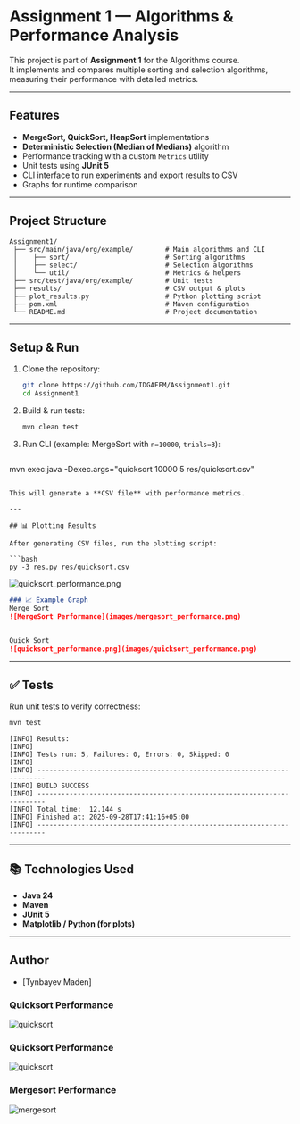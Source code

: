# Assignment 1 — Algorithms & Performance Analysis

This project is part of **Assignment 1** for the Algorithms course.  
It implements and compares multiple sorting and selection algorithms, measuring their performance with detailed metrics.

---

##  Features
- **MergeSort, QuickSort, HeapSort** implementations
- **Deterministic Selection (Median of Medians)** algorithm
- Performance tracking with a custom `Metrics` utility
- Unit tests using **JUnit 5**
- CLI interface to run experiments and export results to CSV
- Graphs for runtime comparison

---

##  Project Structure
```
Assignment1/
 ├── src/main/java/org/example/        # Main algorithms and CLI
 │    ├── sort/                        # Sorting algorithms
 │    ├── select/                      # Selection algorithms
 │    └── util/                        # Metrics & helpers
 ├── src/test/java/org/example/        # Unit tests
 ├── results/                          # CSV output & plots
 ├── plot_results.py                   # Python plotting script
 ├── pom.xml                           # Maven configuration
 └── README.md                         # Project documentation
```

---

##  Setup & Run
1. Clone the repository:
   ```bash
   git clone https://github.com/IDGAFFM/Assignment1.git
   cd Assignment1
   ```

2. Build & run tests:
   ```bash
   mvn clean test
   ```

3. Run CLI (example: MergeSort with `n=10000`, `trials=3`):
   ```bash
mvn exec:java -Dexec.args="quicksort 10000 5 res/quicksort.csv"
   ```

This will generate a **CSV file** with performance metrics.

---

## 📊 Plotting Results

After generating CSV files, run the plotting script:

```bash
py -3 res.py res/quicksort.csv
```

![quicksort_performance.png](images/quicksort_performance.png)

```markdown
### 📈 Example Graph
Merge Sort
![MergeSort Performance](images/mergesort_performance.png)


Quick Sort
![quicksort_performance.png](images/quicksort_performance.png)
```

---

## ✅ Tests
Run unit tests to verify correctness:
```bash
mvn test
```

```
[INFO] Results:
[INFO] 
[INFO] Tests run: 5, Failures: 0, Errors: 0, Skipped: 0
[INFO] 
[INFO] ------------------------------------------------------------------------
[INFO] BUILD SUCCESS
[INFO] ------------------------------------------------------------------------
[INFO] Total time:  12.144 s
[INFO] Finished at: 2025-09-28T17:41:16+05:00
[INFO] ------------------------------------------------------------------------
```

---

## 📚 Technologies Used
- **Java 24**
- **Maven**
- **JUnit 5**
- **Matplotlib / Python (for plots)**

---

##  Author
- [Tynbayev Maden]  

### Quicksort Performance

![quicksort](images/quicksort_performance.png)

### Quicksort Performance

![quicksort](images/quicksort_performance.png)

### Mergesort Performance

![mergesort](images/mergesort_performance.png)
